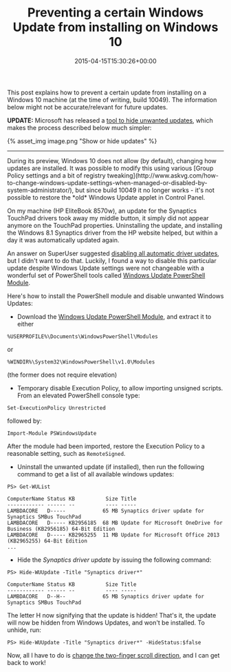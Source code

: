 ﻿---
title: Preventing a certain Windows Update from installing on Windows 10
date: 2015-04-15T15:30:26+00:00
---
This post explains how to prevent a certain update from installing on a Windows 10 machine (at the time of writing, build 10049). The information below might not be accurate/relevant for future updates.

<!-- more -->

**UPDATE:** Microsoft has released a [tool to hide unwanted updates](https://support.microsoft.com/en-us/kb/3073930), which makes the process described below much simpler:

{% asset_img image.png "Show or hide updates" %}

<hr/>
During its preview, Windows 10 does not allow (by default), changing how updates are installed. It was possible to modify this using various [Group Policy settings and a bit of registry tweaking](http://www.askvg.com/how-to-change-windows-update-settings-when-managed-or-disabled-by-system-administrator/), but since build 10049 it no longer works - it's not possible to restore the *old* Windows Update applet in Control Panel.

On my machine (HP EliteBook 8570w), an update for the Synaptics TouchPad drivers took away my middle button, it simply did not appear anymore on the TouchPad properties. Uninstalling the update, and installing the Windows 8.1 Synaptics driver from the HP website helped, but within a day it was automatically updated again.

An answer on SuperUser suggested [disabling all automatic driver updates](http://superuser.com/a/665163/101), but I didn't want to do that. Luckily, I found a way to disable this particular update despite Windows Update settings were not changeable with a wonderful set of PowerShell tools called [Windows Update PowerShell Module](https://gallery.technet.microsoft.com/scriptcenter/2d191bcd-3308-4edd-9de2-88dff796b0bc).

Here's how to install the PowerShell module and disable unwanted Windows Updates:

  * Download the [Windows Update PowerShell Module](https://gallery.technet.microsoft.com/scriptcenter/2d191bcd-3308-4edd-9de2-88dff796b0bc), and extract it to either

```
%USERPROFILE%\Documents\WindowsPowerShell\Modules
```

or

```
%WINDIR%\System32\WindowsPowerShell\v1.0\Modules
```

(the former does not require elevation)

  * Temporary disable Execution Policy, to allow importing unsigned scripts. From an elevated PowerShell console type:

```
Set-ExecutionPolicy Unrestricted
```

followed by:

```
Import-Module PSWindowsUpdate
```

After the module had been imported, restore the Execution Policy to a reasonable setting, such as `RemoteSigned`.

  * Uninstall the unwanted update (if installed), then run the following command to get a list of all available windows updates:

```
PS> Get-WUList

ComputerName Status KB          Size Title
------------ ------ --          ---- -----
LAMBDACORE   D-----            65 MB Synaptics driver update for Synaptics SMBus TouchPad
LAMBDACORE   D----- KB2956185  68 MB Update for Microsoft OneDrive for Business (KB2956185) 64-Bit Edition
LAMBDACORE   D----- KB2965255  11 MB Update for Microsoft Office 2013 (KB2965255) 64-Bit Edition
...
```

  * Hide the *Synaptics driver update* by issuing the following command:

```
PS> Hide-WUUpdate -Title "Synaptics driver*"

ComputerName Status KB          Size Title
------------ ------ --          ---- -----
LAMBDACORE   D--H--            65 MB Synaptics driver update for Synaptics SMBus TouchPad
```

The letter H now signifying that the update is hidden! That's it, the update will now be hidden from Windows Updates, and won't be installed. To unhide, run:

```
PS> Hide-WUUpdate -Title "Synaptics driver*" -HideStatus:$false
```

Now, all I have to do is [change the two-finger scroll direction](/2013/12/how-to-change-two-finger-scroll-direction-in-synaptics-touchpad/), and I can get back to work!
